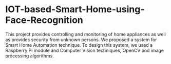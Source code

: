 # IOT-based-Smart-Home-using-Face-Recognition
This project provides controlling and monitoring of home appliances as well as provides security from unknown persons. We proposed a system for Smart Home Automation technique. To design this system, we used a Raspberry Pi module and Computer Vision techniques, OpenCV and image processing algorithms.
